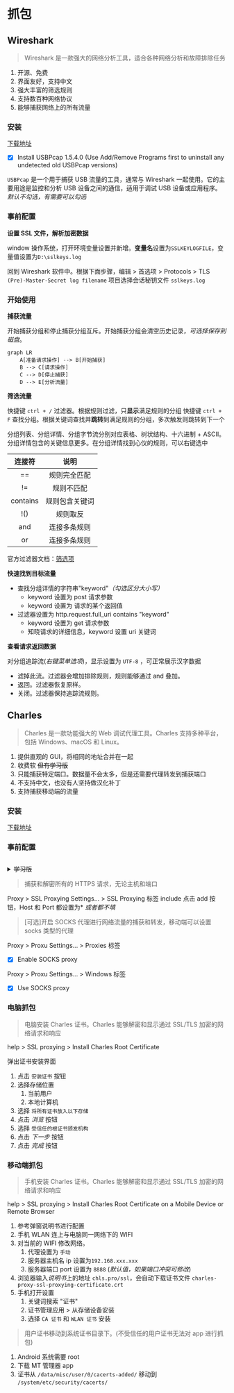 # 抓包

## Wireshark

> Wireshark 是一款强大的网络分析工具，适合各种网络分析和故障排除任务

1. 开源、免费
2. 界面友好，支持中文
3. 强大丰富的筛选规则
4. 支持数百种网络协议
5. 能够捕获网络上的所有流量

### 安装

[下载地址](https://www.wireshark.org/download.html)

- [x] Install USBPcap 1.5.4.0
      (Use Add/Remove Programs first to uninstall any undetected old USBPcap versions)

`USBPcap` 是一个用于捕获 USB 流量的工具，通常与 Wireshark 一起使用。它的主要用途是监控和分析 USB 设备之间的通信，适用于调试 USB 设备或应用程序。_默认不勾选，有需要可以勾选_

### 事前配置

**设置 SSL 文件，解析加密数据**

window 操作系统，打开环境变量设置并新增。**变量名**设置为`SSLKEYLOGFILE`，变量值设置为`D:\sslkeys.log`

回到 Wireshark 软件中。根据下面步骤，编辑 > 首选项 > Protocols > TLS
`(Pre)-Master-Secret log filename` 项目选择会话秘钥文件 `sslkeys.log`

### 开始使用

**捕获流量**

开始捕获分组和停止捕获分组互斥。开始捕获分组会清空历史记录，_可选择保存到磁盘_。

```mermaid
graph LR
    A[准备请求操作] --> B[开始捕获]
    B --> C[请求操作]
    C --> D[停止捕获]
    D --> E[分析流量]
```

**筛选流量**

快捷键 `ctrl + /` 过滤器。根据规则过滤，只**显示**满足规则的分组
快捷键 `ctrl + F` 查找分组。根据关键词查找并**跳转**到满足规则的分组，多次触发则跳转到下一个

分组列表、分组详情、分组字节流分别对应表格、树状结构、十六进制 + ASCII。
分组详情包含的关键信息更多。在分组详情找到心仪的规则，可以右键选中

|  连接符  |      说明      |
| :------: | :------------: |
|    ==    |  规则完全匹配  |
|    !=    |   规则不匹配   |
| contains | 规则包含关键词 |
|   !()    |    规则取反    |
|   and    |  连接多条规则  |
|    or    |  连接多条规则  |

官方过滤器文档：[筛选项](https://www.wireshark.org/docs/dfref/)

**快速找到目标流量**

- 查找分组详情的字符串"keyword"_（勾选区分大小写）_
  - keyword 设置为 post 请求参数
  - keyword 设置为 请求的某个返回值
- 过滤器设置为 http.request.full_uri contains "keyword"
  - keyword 设置为 get 请求参数
  - 知晓请求的详细信息，keyword 设置 uri 关键词

**查看请求返回数据**

对分组追踪流(_右键菜单选项_)，显示设置为 `UTF-8` ，可正常展示汉字数据

- 滤掉此流。过滤器会增加排除规则，规则能够通过 and 叠加。
- 返回。过滤器恢复原样。
- 关闭。过滤器保持追踪流规则。

## Charles

> Charles 是一款功能强大的 Web 调试代理工具。Charles 支持多种平台，包括 Windows、macOS 和 Linux。

1. 提供直观的 GUI，将相同的地址合并在一起
2. 收费软 ~~但有学习版~~
3. 只能捕获特定端口。数据量不会太多，但是还需要代理转发到捕获端口
4. 不支持中文，也没有人坚持做汉化补丁
5. 支持捕获移动端的流量

### 安装

[下载地址](https://www.charlesproxy.com/download/)

### 事前配置

##

<details>
<summary><del>学习版</del></summary>

访问[激活码计算器](https://www.zzzmode.com/mytools/charles)，在唯一的文本框输入随意字符 _Registered Name_，可以生成* License Key*。回到软件 help > Register Charles...。将这组信息输入到对话框即可

</details>

> 捕获和解密所有的 HTTPS 请求，无论主机和端口

Proxy > SSL Proxying Settings... > SSL Proxying 标签
include 点击 add 按钮，Host 和 Port 都设置为\* _或者都不填_

> [可选]开启 SOCKS 代理进行网络流量的捕获和转发，移动端可以设置 socks 类型的代理

Proxy > Proxu Settings... > Proxies 标签

- [x] Enable SOCKS proxy

Proxy > Proxu Settings... > Windows 标签

- [x] Use SOCKS proxy

### 电脑抓包

> 电脑安装 Charles 证书。Charles 能够解密和显示通过 SSL/TLS 加密的网络请求和响应

help > SSL proxying > Install Charles Root Certificate

弹出证书安装界面

1. 点击 `安装证书` 按钮
2. 选择存储位置
   1. 当前用户
   2. 本地计算机
3. 选择 `将所有证书放入以下存储`
4. 点击 _浏览_ 按钮
5. 选择 `受信任的根证书颁发机构`
6. 点击 _下一步_ 按钮
7. 点击 _完成_ 按钮

### 移动端抓包

> 手机安装 Charles 证书。Charles 能够解密和显示通过 SSL/TLS 加密的网络请求和响应

help > SSL proxying > Install Charles Root Certificate on a Mobile Device or Remote Browser

1. 参考弹窗说明书进行配置
2. 手机 WLAN 连上与电脑同一网络下的 WIFI
3. 对当前的 WIFI 修改网络。
   1. 代理设置为 `手动`
   2. 服务器主机名 ip 设置为`192.168.xxx.xxx`
   3. 服务器端口 port 设置为 `8888` (_默认值，如果端口冲突可修改_)
4. 浏览器输入*说明书*上的地址 `chls.pro/ssl`，会自动下载证书文件 `charles-proxy-ssl-proxying-certificate.crt`
5. 手机打开设置
   1. 关键词搜索 "证书"
   2. 证书管理应用 > 从存储设备安装
   3. 选择 `CA 证书` 和 `WLAN 证书` 安装

> 用户证书移动到系统证书目录下。(不受信任的用户证书无法对 app 进行抓包)

1. Android 系统需要 root
2. 下载 MT 管理器 app
3. 证书从 `/data/misc/user/0/cacerts-added/` 移动到 `/system/etc/security/cacerts/`
